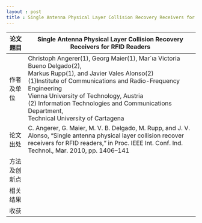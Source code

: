 ```yaml
---
layout : post
title : Single Antenna Physical Layer Collision Recovery Receivers for RFID Readers
---
```

| 论文题目     | Single Antenna Physical Layer Collision Recovery Receivers for RFID Readers |
| ------------ | ------------------------------------------------------------ |
| 作者及单位   | Christoph Angerer(1), Georg Maier(1), Mar´ıa Victoria Bueno Delgado(2),<br/>Markus Rupp(1), and Javier Vales Alonso(2)<br/>(1)Institute of Communications and Radio-Frequency Engineering<br/>Vienna University of Technology, Austria<br/>(2) Information Technologies and Communications Department,<br/>Technical University of Cartagena |
| 论文出处     | C. Angerer, G. Maier, M. V. B. Delgado, M. Rupp, and J. V. Alonso, “Single antenna physical layer collision recover receivers for RFID readers,” in Proc. IEEE Int. Conf. Ind. Technol., Mar. 2010, pp. 1406–141 |
| 方法及创新点 |                                                              |
| 相关结果     |                                                              |
| 收获         |                                                              |


